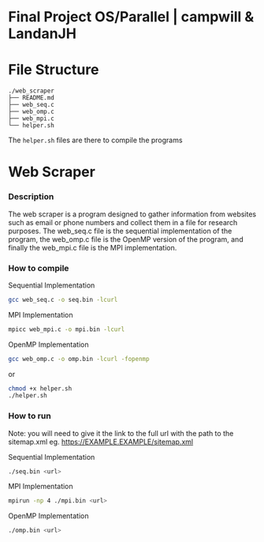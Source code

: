 # Final Project OS/Parallel | campwill & LandanJH

  # File Structure
```
./web_scraper
├── README.md
├── web_seq.c
├── web_omp.c
├── web_mpi.c
└── helper.sh
```

The ```helper.sh``` files are there to compile the programs

# Web Scraper

### Description
The web scraper is a program designed to gather information from websites such as email or phone numbers and collect them in a file for research purposes. The web_seq.c file is the sequential implementation of the program, the web_omp.c file is the OpenMP version of the program, and finally the web_mpi.c file is the MPI implementation.

### How to compile
Sequential Implementation
``` bash
gcc web_seq.c -o seq.bin -lcurl
```
MPI Implementation
``` bash
mpicc web_mpi.c -o mpi.bin -lcurl
```
OpenMP Implementation
``` bash
gcc web_omp.c -o omp.bin -lcurl -fopenmp
```
or
``` bash
chmod +x helper.sh
./helper.sh
```

### How to run

Note: you will need to give it the link to the full url with the path to the sitemap.xml eg. https://EXAMPLE.EXAMPLE/sitemap.xml

Sequential Implementation
``` bash
./seq.bin <url>
```
MPI Implementation
``` bash
mpirun -np 4 ./mpi.bin <url>
```
OpenMP Implementation
``` bash
./omp.bin <url>
```

